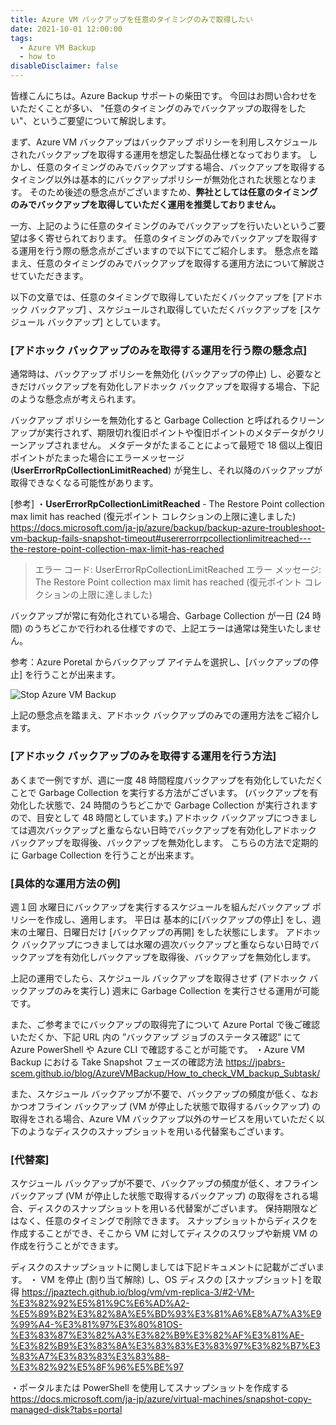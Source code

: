 ```yaml
---
title: Azure VM バックアップを任意のタイミングのみで取得したい
date: 2021-10-01 12:00:00
tags:
  - Azure VM Backup
  - how to
disableDisclaimer: false
---
```


<!-- more -->
皆様こんにちは。Azure Backup サポートの柴田です。
今回はお問い合わせをいただくことが多い、 "任意のタイミングのみでバックアップの取得をしたい"、というご要望について解説します。

まず、Azure VM バックアップはバックアップ ポリシーを利用しスケジュールされたバックアップを取得する運用を想定した製品仕様となっております。
しかし、任意のタイミングのみでバックアップする場合、バックアップを取得するタイミング以外は基本的にバックアップポリシーが無効化された状態となります。
そのため後述の懸念点がございますため、**弊社としては任意のタイミングのみでバックアップを取得していただく運用を推奨しておりません。**

一方、上記のように任意のタイミングのみでバックアップを行いたいというご要望は多く寄せられております。
任意のタイミングのみでバックアップを取得する運用を行う際の懸念点がございますので以下にてご紹介します。
懸念点を踏まえ、任意のタイミングのみでバックアップを取得する運用方法について解説させていただきます。


以下の文章では、任意のタイミングで取得していただくバックアップを [アドホック バックアップ] 、スケジュールされ取得していただくバックアップを [スケジュール バックアップ] としています。

### [アドホック バックアップのみを取得する運用を行う際の懸念点]
通常時は、バックアップ ポリシーを無効化 (バックアップの停止) し、必要なときだけバックアップを有効化しアドホック バックアップを取得する場合、下記のような懸念点が考えられます。

バックアップ ポリシーを無効化すると Garbage Collection と呼ばれるクリーンアップが実行されず、期限切れ復旧ポイントや復旧ポイントのメタデータがクリーンアップされません。
メタデータがたまることによって最短で 18 個以上復旧ポイントがたまった場合にエラーメッセージ (**UserErrorRpCollectionLimitReached**) が発生し、それ以降のバックアップが取得できなくなる可能性があります。
 
 [参考]
 ・**UserErrorRpCollectionLimitReached** - The Restore Point collection max limit has reached (復元ポイント コレクションの上限に達しました)
 https://docs.microsoft.com/ja-jp/azure/backup/backup-azure-troubleshoot-vm-backup-fails-snapshot-timeout#usererrorrpcollectionlimitreached---the-restore-point-collection-max-limit-has-reached
 > エラー コード: UserErrorRpCollectionLimitReached
 > エラー メッセージ: The Restore Point collection max limit has reached (復元ポイント コレクションの上限に達しました)
 

バックアップが常に有効化されている場合、Garbage Collection が一日 (24 時間) のうちどこかで行われる仕様ですので、上記エラーは通常は発生いたしません。


参考：Azure Poretal からバックアップ アイテムを選択し、[バックアップの停止] を行うことが出来ます。

![Stop Azure VM Backup](https://user-images.githubusercontent.com/71251920/135618848-76248e66-8013-452e-a471-c4f7c8c37281.png)



上記の懸念点を踏まえ、アドホック バックアップのみでの運用方法をご紹介します。

### [アドホック バックアップのみを取得する運用を行う方法]
あくまで一例ですが、週に一度 48 時間程度バックアップを有効化していただくことで Garbage Collection を実行する方法がございます。
(バックアップを有効化した状態で、24 時間のうちどこかで Garbage Collection が実行されますので、目安として 48 時間としています。)
アドホック バックアップにつきましては週次バックアップと重ならない日時でバックアップを有効化しアドホック バックアップを取得後、バックアップを無効化します。
こちらの方法で定期的に Garbage Collection を行うことが出来ます。


### [具体的な運用方法の例]
週１回 水曜日にバックアップを実行するスケジュールを組んだバックアップ ポリシーを作成し、適用します。
平日は 基本的に[バックアップの停止] をし、週末の土曜日、日曜日だけ [バックアップの再開] をした状態にします。
アドホック バックアップにつきましては水曜の週次バックアップと重ならない日時でバックアップを有効化しバックアップを取得後、バックアップを無効化します。

上記の運用でしたら、スケジュール バックアップを取得させず (アドホック バックアップのみを実行し) 週末に Garbage Collection を実行させる運用が可能です。

また、ご参考までにバックアップの取得完了について Azure Portal で後ご確認いただくか、下記 URL 内の ”バックアップ ジョブのステータス確認” にて Azure PowerShell や Azure CLI で確認することが可能です。
・Azure VM Backup における Take Snapshot フェーズの確認方法 
https://jpabrs-scem.github.io/blog/AzureVMBackup/How_to_check_VM_backup_Subtask/



また、スケジュール バックアップが不要で、バックアップの頻度が低く、なおかつオフライン バックアップ (VM が停止した状態で取得するバックアップ) の取得をされる場合、Azure VM バックアップ以外のサービスを用いていただく以下のようなディスクのスナップショットを用いる代替案もございます。

### [代替案]
スケジュール バックアップが不要で、バックアップの頻度が低く、オフライン バックアップ (VM が停止した状態で取得するバックアップ) の取得をされる場合、ディスクのスナップショットを用いる代替案がございます。
保持期限などはなく、任意のタイミングで削除できます。
スナップショットからディスクを作成することができ、そこから VM に対してディスクのスワップや新規 VM の作成を行うことができます。
 
ディスクのスナップショットに関しましては下記ドキュメントに記載がございます。
・ VM を停止 (割り当て解除) し、OS ディスクの [スナップショット] を取得
https://jpaztech.github.io/blog/vm/vm-replica-3/#2-VM-%E3%82%92%E5%81%9C%E6%AD%A2-%E5%89%B2%E3%82%8A%E5%BD%93%E3%81%A6%E8%A7%A3%E9%99%A4-%E3%81%97%E3%80%81OS-%E3%83%87%E3%82%A3%E3%82%B9%E3%82%AF%E3%81%AE-%E3%82%B9%E3%83%8A%E3%83%83%E3%83%97%E3%82%B7%E3%83%A7%E3%83%83%E3%83%88-%E3%82%92%E5%8F%96%E5%BE%97
 
・ポータルまたは PowerShell を使用してスナップショットを作成する
https://docs.microsoft.com/ja-jp/azure/virtual-machines/snapshot-copy-managed-disk?tabs=portal